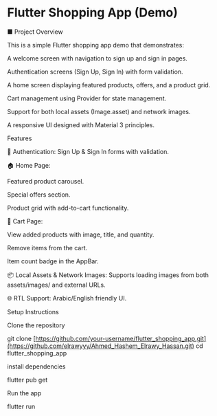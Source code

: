 # Flutter Shopping App (Demo)

■ Project Overview

This is a simple Flutter shopping app demo that demonstrates:

A welcome screen with navigation to sign up and sign in pages.

Authentication screens (Sign Up, Sign In) with form validation.

A home screen displaying featured products, offers, and a product grid.

Cart management using Provider for state management.

Support for both local assets (Image.asset) and network images.

A responsive UI designed with Material 3 principles.

Features

👤 Authentication: Sign Up & Sign In forms with validation.

🏠 Home Page:

Featured product carousel.

Special offers section.

Product grid with add-to-cart functionality.

🛒 Cart Page:

View added products with image, title, and quantity.

Remove items from the cart.

Item count badge in the AppBar.

📦 Local Assets & Network Images: Supports loading images from both assets/images/ and external URLs.

🌐 RTL Support: Arabic/English friendly UI.


Setup Instructions

Clone the repository

git clone [https://github.com/your-username/flutter_shopping_app.git](https://github.com/elrawyyy/Ahmed_Hashem_Elrawy_Hassan.git)
cd flutter_shopping_app


install dependencies

flutter pub get


Run the app

flutter run
